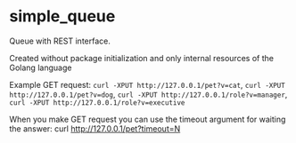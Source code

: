 # simple_queue
Queue with REST interface.

Created without package initialization and only internal resources of the Golang language

Example GET request:
`curl -XPUT http://127.0.0.1/pet?v=cat`,
`curl -XPUT http://127.0.0.1/pet?v=dog`,
`curl -XPUT http://127.0.0.1/role?v=manager`,
`curl -XPUT http://127.0.0.1/role?v=executive`

When you make GET request you can use the timeout argument for waiting the answer:
curl http://127.0.0.1/pet?timeout=N
